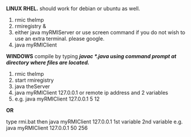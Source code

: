 **LINUX RHEL.** should work for debian or ubuntu as well.
1. rmic theImp
2. rmiregistry &
3. either java myRMIServer or use screen command if you do not wish to use an extra terminal. please google.
4. java myRMIClient

**WINDOWS**
compile by typing ***javac \*.java using command prompt at directory where files are located.***
1. rmic theImp
2. start rmiregistry
3. java theServer
4. java myRMIClient 127.0.0.1 or remote ip address and 2 variables
5. e.g. java myRMIClient 127.0.0.1 5 12

**OR**

type rmi.bat
then 
java myRMIClient 127.0.0.1  1st variable 2nd variable
e.g. java myRMIClient 127.0.0.1 50 256
